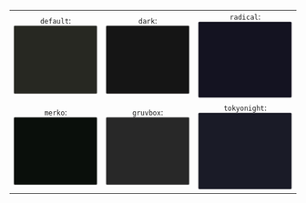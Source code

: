|||| 
 |:--:|:--:|:--:| 
| `default`: <br/> ![default](./examples/themes/default.svg) | `dark`: <br/> ![dark](./examples/themes/dark.svg) | `radical`: <br/> ![radical](./examples/themes/radical.svg) | 
| `merko`: <br/> ![merko](./examples/themes/merko.svg) | `gruvbox`: <br/> ![gruvbox](./examples/themes/gruvbox.svg) | `tokyonight`: <br/> ![tokyonight](./examples/themes/tokyonight.svg) | `onedark`: <br/> ![onedark](./examples/themes/onedark.svg) | `cobalt`: <br/> ![cobalt](./examples/themes/cobalt.svg) | `synthwave`: <br/> ![synthwave](./examples/themes/synthwave.svg) | `highcontrast`: <br/> ![highcontrast](./examples/themes/highcontrast.svg) | `dracula`: <br/> ![dracula](./examples/themes/dracula.svg) | `prussian`: <br/> ![prussian](./examples/themes/prussian.svg) | `monokai`: <br/> ![monokai](./examples/themes/monokai.svg) | `vue`: <br/> ![vue](./examples/themes/vue.svg) | `vue-dark`: <br/> ![vue-dark](./examples/themes/vue-dark.svg) | `shades-of-purple`: <br/> ![shades-of-purple](./examples/themes/shades-of-purple.svg) | `nightowl`: <br/> ![nightowl](./examples/themes/nightowl.svg) | `buefy`: <br/> ![buefy](./examples/themes/buefy.svg) | `blue-green`: <br/> ![blue-green](./examples/themes/blue-green.svg) | `algolia`: <br/> ![algolia](./examples/themes/algolia.svg) | `great-gatsby`: <br/> ![great-gatsby](./examples/themes/great-gatsby.svg) | `darcula`: <br/> ![darcula](./examples/themes/darcula.svg) | `bear`: <br/> ![bear](./examples/themes/bear.svg) | `solarized-dark`: <br/> ![solarized-dark](./examples/themes/solarized-dark.svg) | `solarized-light`: <br/> ![solarized-light](./examples/themes/solarized-light.svg) | `chartreuse-dark`: <br/> ![chartreuse-dark](./examples/themes/chartreuse-dark.svg) | `nord`: <br/> ![nord](./examples/themes/nord.svg) | `gotham`: <br/> ![gotham](./examples/themes/gotham.svg) | `material-palenight`: <br/> ![material-palenight](./examples/themes/material-palenight.svg) | `graywhite`: <br/> ![graywhite](./examples/themes/graywhite.svg) | `vision-friendly-dark`: <br/> ![vision-friendly-dark](./examples/themes/vision-friendly-dark.svg) | `ayu-mirage`: <br/> ![ayu-mirage](./examples/themes/ayu-mirage.svg) | `midnight-purple`: <br/> ![midnight-purple](./examples/themes/midnight-purple.svg) | `calm`: <br/> ![calm](./examples/themes/calm.svg) | `flag-india`: <br/> ![flag-india](./examples/themes/flag-india.svg) | `omni`: <br/> ![omni](./examples/themes/omni.svg) | `react`: <br/> ![react](./examples/themes/react.svg) | `jolly`: <br/> ![jolly](./examples/themes/jolly.svg) | `maroongold`: <br/> ![maroongold](./examples/themes/maroongold.svg) | `yeblu`: <br/> ![yeblu](./examples/themes/yeblu.svg) | `blueberry`: <br/> ![blueberry](./examples/themes/blueberry.svg) | `slateorange`: <br/> ![slateorange](./examples/themes/slateorange.svg) | `kacho_ga`: <br/> ![kacho_ga](./examples/themes/kacho_ga.svg) | `outrun`: <br/> ![outrun](./examples/themes/outrun.svg) | `ocean_dark`: <br/> ![ocean_dark](./examples/themes/ocean_dark.svg) | `city_lights`: <br/> ![city_lights](./examples/themes/city_lights.svg) | `github_dark`: <br/> ![github_dark](./examples/themes/github_dark.svg) | `discord_old_blurple`: <br/> ![discord_old_blurple](./examples/themes/discord_old_blurple.svg) 